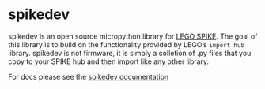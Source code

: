 # spikedev
spikedev is an open source micropython library for [LEGO SPIKE](https://education.lego.com/en-us/products/lego-education-spike-prime-set/45678#product). The goal of this library is to build on the functionality provided by LEGO’s ``import hub`` library. spikedev is not firmware, it is simply a colletion of .py files that you copy to your SPIKE hub and then import like any other library.

For docs please see the [spikedev documentation](https://dwalton76.github.io/spikedev/)
